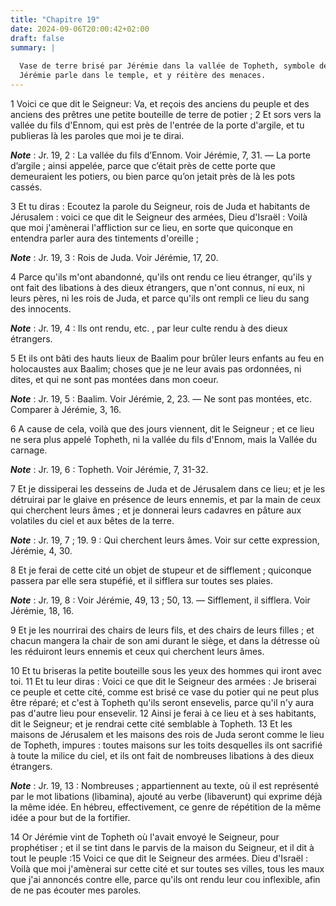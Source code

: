 ```yaml
---
title: "Chapitre 19"
date: 2024-09-06T20:00:42+02:00
draft: false
summary: |
  
  Vase de terre brisé par Jérémie dans la vallée de Topheth, symbole de la désolation de Juda et de Jérusalem.
  Jérémie parle dans le temple, et y réitère des menaces.
---
```



1 Voici ce que dit le Seigneur: Va, et reçois des anciens du peuple et des anciens des prêtres une petite bouteille de terre de potier ; 2 Et sors vers la vallée du fils d'Ennom, qui est près de l'entrée de la porte d'argile, et tu publieras là les paroles que moi je te dirai.

***Note*** :  Jr. 19, 2 : La vallée du fils d’Ennom. Voir Jérémie, 7, 31. ― La porte d’argile ; ainsi appelée, parce que c’était près de cette porte que demeuraient les potiers, ou bien parce qu’on jetait près de là les pots cassés.


3 Et tu diras : Ecoutez la parole du Seigneur, rois de Juda et habitants de Jérusalem : voici ce que dit le Seigneur des armées, Dieu d'Israël : Voilà que moi j'amènerai l'affliction sur ce lieu, en sorte que quiconque en entendra parler aura des tintements d'oreille ;

***Note*** :  Jr. 19, 3 : Rois de Juda. Voir Jérémie, 17, 20.

4 Parce qu'ils m'ont abandonné, qu'ils ont rendu ce lieu étranger, qu'ils y ont fait des libations à des dieux étrangers, que n'ont connus, ni eux, ni leurs pères, ni les rois de Juda, et parce qu'ils ont rempli ce lieu du sang des innocents.

***Note*** :  Jr. 19, 4 : Ils ont rendu, etc. , par leur culte rendu à des dieux étrangers.

5 Et ils ont bâti des hauts lieux de Baalim pour brûler leurs enfants au feu en holocaustes aux Baalim; choses que je ne leur avais pas ordonnées, ni dites, et qui ne sont pas montées dans mon coeur.

***Note*** :  Jr. 19, 5 : Baalim. Voir Jérémie, 2, 23. ― Ne sont pas montées, etc. Comparer à Jérémie, 3, 16.


6 A cause de cela, voilà que des jours viennent, dit le Seigneur ; et ce lieu ne sera plus appelé Topheth, ni la vallée du fils d'Ennom, mais la Vallée du carnage.

***Note*** :  Jr. 19, 6 : Topheth. Voir Jérémie, 7, 31-32.

7 Et je dissiperai les desseins de Juda et de Jérusalem dans ce lieu; et je les détruirai par le glaive en présence de leurs ennemis, et par la main de ceux qui cherchent leurs âmes ; et je donnerai leurs cadavres en pâture aux volatiles du ciel et aux bêtes de la terre.

***Note*** :  Jr. 19, 7 ; 19. 9 : Qui cherchent leurs âmes. Voir sur cette expression, Jérémie, 4, 30.

8 Et je ferai de cette cité un objet de stupeur et de sifflement ; quiconque passera par elle sera stupéfié, et il sifflera sur toutes ses plaies.

***Note*** :  Jr. 19, 8 : Voir Jérémie, 49, 13 ; 50, 13. ― Sifflement, il sifflera. Voir Jérémie, 18, 16.

9 Et je les nourrirai des chairs de leurs fils, et des chairs de leurs filles ; et chacun mangera la chair de son ami durant le siège, et dans la détresse où les réduiront leurs ennemis et ceux qui cherchent leurs âmes.


10 Et tu briseras la petite bouteille sous les yeux des hommes qui iront avec toi. 11 Et tu leur diras : Voici ce que dit le Seigneur des armées : Je briserai ce peuple et cette cité, comme est brisé ce vase du potier qui ne peut plus être réparé; et c'est à Topheth qu'ils seront ensevelis, parce qu'il n'y aura pas d'autre lieu pour ensevelir. 12 Ainsi je ferai à ce lieu et à ses habitants, dit le Seigneur; et je rendrai cette cité semblable à Topheth. 13 Et les maisons de Jérusalem et les maisons des rois de Juda seront comme le lieu de Topheth, impures : toutes maisons sur les toits desquelles ils ont sacrifié à toute la milice du ciel, et ils ont fait de nombreuses libations à des dieux étrangers.

***Note*** :  Jr. 19, 13 : Nombreuses ; appartiennent au texte, où il est représenté par le mot libations (libamina), ajouté au verbe (libaverunt) qui exprime déjà la même idée. En hébreu, effectivement, ce genre de répétition de la même idée a pour but de la fortifier.


14 Or Jérémie vint de Topheth où l'avait envoyé le Seigneur, pour prophétiser ; et il se tint dans le parvis de la maison du Seigneur, et il dit à tout le peuple :15 Voici ce que dit le Seigneur des armées. Dieu d'Israël : Voilà que moi j'amènerai sur cette cité et sur toutes ses villes, tous les maux que j'ai annoncés contre elle, parce qu'ils ont rendu leur cou inflexible, afin de ne pas écouter mes paroles.

